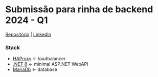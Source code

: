 # Submissão para rinha de backend 2024 - Q1

[Repositório](https://github.com/pedroter7/rinha-de-backend-2024-q1) | 
[LinkedIn](https://linkedin.com/in/pedro-freidinger)

### Stack
 - [HAProxy](https://www.haproxy.org/) <- loadbalancer
 - [.NET 8](https://learn.microsoft.com/en-us/dotnet/) <- minimal ASP.NET WebAPI
 - [MariaDb](https://mariadb.com/) <- database
